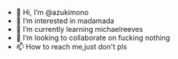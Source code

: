 - 👋 Hi, I’m @azukimono
- 👀 I’m interested in madamada
- 🌱 I’m currently learning michaelreeves
- 💞️ I’m looking to collaborate on fucking nothing
- 📫 How to reach me,just don't pls

<!---
azukimono/azukimono is a ✨ special ✨ repository because its `README.md` (this file) appears on your GitHub profile.
You can click the Preview link to take a look at your changes.
--->
